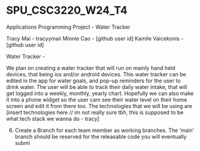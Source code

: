 # SPU_CSC3220_W24_T4
Applications Programming Project - Water Tracker

Tracy Mai - tracyymaii
Minnie Cao - [github user id]
Kamile Vaicekonis - [github user id]

Water Tracker - 

We plan on creating a water tracker that will run on mainly hand held devices, that being ios and/or android devices. This water tracker can be edited in the app for water goals, and pop-up reminders for the user to drink water. The user will be able to track their daily water intake, that will get logged into a weekly, monthly, yearly chart. Hopefully we can also make it into a phone widget so the user cam see their water level on their home screen and edit it from there too. The technologies that we will be using are [insert technologies here // im not really sure tbh, this is supposed to be what tech stack we wanna do -  tracy]





6. Create a Branch for each team member as working branches. The ‘main’ branch should be
reserved for the releasable code you will eventually submi